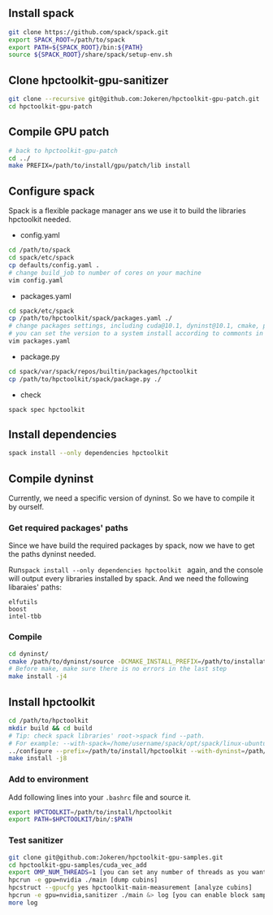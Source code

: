 ## Install spack

```bash
git clone https://github.com/spack/spack.git
export SPACK_ROOT=/path/to/spack
export PATH=${SPACK_ROOT}/bin:${PATH}
source ${SPACK_ROOT}/share/spack/setup-env.sh
```

## Clone hpctoolkit-gpu-sanitizer

```bash
git clone --recursive git@github.com:Jokeren/hpctoolkit-gpu-patch.git
cd hpctoolkit-gpu-patch
```

## Compile GPU patch

```bash
# back to hpctoolkit-gpu-patch
cd ../
make PREFIX=/path/to/install/gpu/patch/lib install
```

## Configure spack

Spack is a flexible package manager ans we use it to build the libraries hpctoolkit needed.

- config.yaml

```bash
cd /path/to/spack
cd spack/etc/spack
cp defaults/config.yaml .
# change build_job to number of cores on your machine
vim config.yaml 
```

- packages.yaml

```bash
cd spack/etc/spack 
cp /path/to/hpctoolkit/spack/packages.yaml ./
# change packages settings, including cuda@10.1, dyninst@10.1, cmake, perl, gcc@7.3.0
# you can set the version to a system install according to commonts in packages.yaml
vim packages.yaml
```

- package.py

```bash
cd spack/var/spack/repos/builtin/packages/hpctoolkit 
cp /path/to/hpctoolkit/spack/package.py ./
```

- check

```
spack spec hpctoolkit
```

## Install dependencies

```bash
spack install --only dependencies hpctoolkit 
```

## Compile dyninst

Currently, we need a specific version of dyninst. So we have to compile it by ourself.

### Get required packages' paths

Since we have build the required packages by spack, now we have to get the paths dyninst needed.

Run`spack install --only dependencies hpctoolkit ` again, and the console will output every libraries installed by spack. And we need the following libaraies' paths:

```
elfutils
boost
intel-tbb
```

### Compile

```bash
cd dyninst/
cmake /path/to/dyninst/source -DCMAKE_INSTALL_PREFIX=/path/to/installation -DBoost_ROOT_DIR=/boost/lib/path -DLibElf_ROOT_DIR=/elfutils/lib/path/ -DTBB_ROOT_DIR=/intel-tbb/lib/path
# Before make, make sure there is no errors in the last step
make install -j4
```

## Install hpctoolkit

```bash
cd /path/to/hpctoolkit
mkdir build && cd build
# Tip: check spack libraries' root->spack find --path.  
# For example: --with-spack=/home/username/spack/opt/spack/linux-ubuntu18.04-zen/gcc-7.4.0/
../configure --prefix=/path/to/install/hpctoolkit --with-dyninst=/path/to/dyninst/installation --with-cuda=/usr/local/cuda-10.1 --with-sanitizer=/path/to/sanitizer/lib --with-cupti=/usr/local/cuda-10.1/extras/CUPTI --with-gpu-patch=/path/to/install/gpu/patch/lib --with-spack=/path/to/spack/libraries/root --enable-develop
make install -j8
```

### Add to environment

Add following lines into your `.bashrc` file and source it.

```bash
export HPCTOOLKIT=/path/to/install/hpctoolkit
export PATH=$HPCTOOLKIT/bin/:$PATH
```

### Test sanitizer

```bash
git clone git@github.com:Jokeren/hpctoolkit-gpu-samples.git
cd hpctoolkit-gpu-samples/cuda_vec_add
export OMP_NUM_THREADS=1 [you can set any number of threads as you want]
hpcrun -e gpu=nvidia ./main [dump cubins]
hpcstruct --gpucfg yes hpctoolkit-main-measurement [analyze cubins]
hpcrun -e gpu=nvidia,sanitizer ./main &> log [you can enable block sampling by nvidia-cuda-memory@sampling frequency]
more log
```
